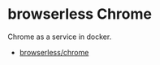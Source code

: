 # browserless Chrome

Chrome as a service in docker.

- [browserless/chrome](https://github.com/browserless/chrome)
